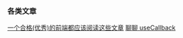 ### 各类文章

[一个合格(优秀)的前端都应该阅读这些文章](https://juejin.im/post/6844903896637259784)
[聊聊 useCallback](https://zhuanlan.zhihu.com/p/56975681)

